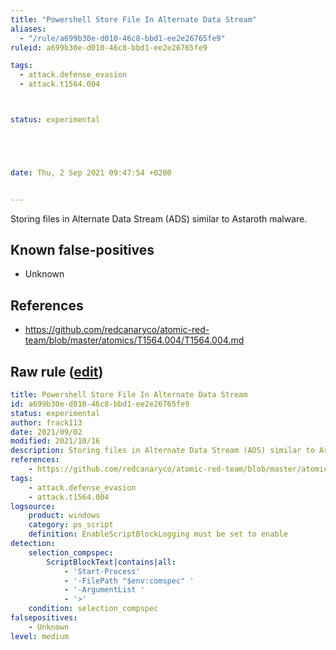```yaml
---
title: "Powershell Store File In Alternate Data Stream"
aliases:
  - "/rule/a699b30e-d010-46c8-bbd1-ee2e26765fe9"
ruleid: a699b30e-d010-46c8-bbd1-ee2e26765fe9

tags:
  - attack.defense_evasion
  - attack.t1564.004



status: experimental





date: Thu, 2 Sep 2021 09:47:54 +0200


---
```


Storing files in Alternate Data Stream (ADS) similar to Astaroth malware.

<!--more-->


## Known false-positives

* Unknown



## References

* https://github.com/redcanaryco/atomic-red-team/blob/master/atomics/T1564.004/T1564.004.md


## Raw rule ([edit](https://github.com/SigmaHQ/sigma/edit/master/rules/windows/powershell/powershell_script/posh_ps_store_file_in_alternate_data_stream.yml))
```yaml
title: Powershell Store File In Alternate Data Stream
id: a699b30e-d010-46c8-bbd1-ee2e26765fe9
status: experimental
author: frack113
date: 2021/09/02
modified: 2021/10/16
description: Storing files in Alternate Data Stream (ADS) similar to Astaroth malware.
references:
    - https://github.com/redcanaryco/atomic-red-team/blob/master/atomics/T1564.004/T1564.004.md
tags:
    - attack.defense_evasion
    - attack.t1564.004
logsource:
    product: windows
    category: ps_script
    definition: EnableScriptBlockLogging must be set to enable
detection:
    selection_compspec:
        ScriptBlockText|contains|all: 
            - 'Start-Process'
            - '-FilePath "$env:comspec" '
            - '-ArgumentList '
            - '>'
    condition: selection_compspec
falsepositives:
    - Unknown
level: medium
```
